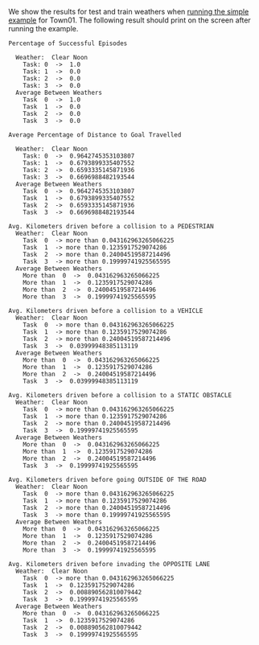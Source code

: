 We show the results for test and train weathers when
[running the simple example](benchmark_start/#getting-started) for Town01.
The following result should print on the screen after running the
example.

    Percentage of Successful Episodes

      Weather:  Clear Noon
        Task: 0  ->  1.0
        Task: 1  ->  0.0
        Task: 2  ->  0.0
        Task: 3  ->  0.0
      Average Between Weathers
        Task  0  ->  1.0
        Task  1  ->  0.0
        Task  2  ->  0.0
        Task  3  ->  0.0

    Average Percentage of Distance to Goal Travelled

      Weather:  Clear Noon
        Task: 0  ->  0.9642745353103807
        Task: 1  ->  0.6793899335407552
        Task: 2  ->  0.6593335145871936
        Task: 3  ->  0.6696988482193544
      Average Between Weathers
        Task  0  ->  0.9642745353103807
        Task  1  ->  0.6793899335407552
        Task  2  ->  0.6593335145871936
        Task  3  ->  0.6696988482193544

    Avg. Kilometers driven before a collision to a PEDESTRIAN
      Weather:  Clear Noon
        Task  0  -> more than 0.043162963265066225
        Task  1  -> more than 0.1235917529074286
        Task  2  -> more than 0.24004519587214496
        Task  3  -> more than 0.19999741925565595
      Average Between Weathers
        More than  0  ->  0.043162963265066225
        More than  1  ->  0.1235917529074286
        More than  2  ->  0.24004519587214496
        More than  3  ->  0.19999741925565595

    Avg. Kilometers driven before a collision to a VEHICLE
      Weather:  Clear Noon
        Task  0  -> more than 0.043162963265066225
        Task  1  -> more than 0.1235917529074286
        Task  2  -> more than 0.24004519587214496
        Task  3  ->  0.03999948385113119
      Average Between Weathers
        More than  0  ->  0.043162963265066225
        More than  1  ->  0.1235917529074286
        More than  2  ->  0.24004519587214496
        Task  3  ->  0.03999948385113119

    Avg. Kilometers driven before a collision to a STATIC OBSTACLE
      Weather:  Clear Noon
        Task  0  -> more than 0.043162963265066225
        Task  1  -> more than 0.1235917529074286
        Task  2  -> more than 0.24004519587214496
        Task  3  ->  0.19999741925565595
      Average Between Weathers
        More than  0  ->  0.043162963265066225
        More than  1  ->  0.1235917529074286
        More than  2  ->  0.24004519587214496
        Task  3  ->  0.19999741925565595

    Avg. Kilometers driven before going OUTSIDE OF THE ROAD
      Weather:  Clear Noon
        Task  0  -> more than 0.043162963265066225
        Task  1  -> more than 0.1235917529074286
        Task  2  -> more than 0.24004519587214496
        Task  3  -> more than 0.19999741925565595
      Average Between Weathers
        More than  0  ->  0.043162963265066225
        More than  1  ->  0.1235917529074286
        More than  2  ->  0.24004519587214496
        More than  3  ->  0.19999741925565595

    Avg. Kilometers driven before invading the OPPOSITE LANE
      Weather:  Clear Noon
        Task  0  -> more than 0.043162963265066225
        Task  1  ->  0.1235917529074286
        Task  2  ->  0.008890562810079442
        Task  3  ->  0.19999741925565595
      Average Between Weathers
        More than  0  ->  0.043162963265066225
        Task  1  ->  0.1235917529074286
        Task  2  ->  0.008890562810079442
        Task  3  ->  0.19999741925565595

